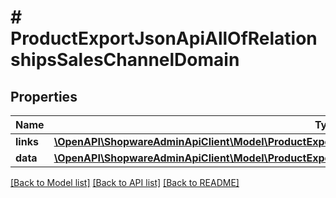 # # ProductExportJsonApiAllOfRelationshipsSalesChannelDomain

## Properties

Name | Type | Description | Notes
------------ | ------------- | ------------- | -------------
**links** | [**\OpenAPI\ShopwareAdminApiClient\Model\ProductExportJsonApiAllOfRelationshipsSalesChannelDomainLinks**](ProductExportJsonApiAllOfRelationshipsSalesChannelDomainLinks.md) |  | [optional]
**data** | [**\OpenAPI\ShopwareAdminApiClient\Model\ProductExportJsonApiAllOfRelationshipsSalesChannelDomainData**](ProductExportJsonApiAllOfRelationshipsSalesChannelDomainData.md) |  | [optional]

[[Back to Model list]](../../README.md#models) [[Back to API list]](../../README.md#endpoints) [[Back to README]](../../README.md)
